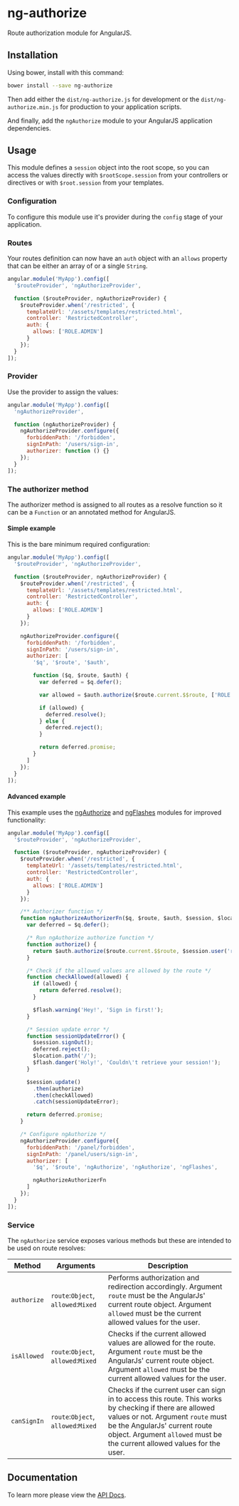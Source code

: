 # ng-authorize

Route authorization module for AngularJS.

## Installation

Using bower, install with this command:

```sh
bower install --save ng-authorize
```

Then add either the `dist/ng-authorize.js` for development or the `dist/ng-authorize.min.js` for production to your application scripts.

And finally, add the `ngAuthorize` module to your AngularJS application dependencies.

## Usage

This module defines a `session` object into the root scope, so you can access the values directly with `$rootScope.session` from your controllers or directives or with `$root.session` from your templates.

### Configuration

To configure this module use it's provider during the `config` stage of your application.

### Routes

Your routes definition can now have an `auth` object with an `allows` property that can be either an array of or a single `String`.

```js
angular.module('MyApp').config([
  '$routeProvider', 'ngAuthorizeProvider',

  function ($routeProvider, ngAuthorizeProvider) {
    $routeProvider.when('/restricted', {
      templateUrl: '/assets/templates/restricted.html',
      controller: 'RestrictedController',
      auth: {
        allows: ['ROLE.ADMIN']
      }
    });
  }
]);
```

### Provider

Use the provider to assign the values:

```javascript
angular.module('MyApp').config([
  'ngAuthorizeProvider',

  function (ngAuthorizeProvider) {
    ngAuthorizeProvider.configure({
      forbiddenPath: '/forbidden',
      signInPath: '/users/sign-in',
      authorizer: function () {}
    });
  }
]);
```

### The authorizer method

The authorizer method is assigned to all routes as a resolve function so it can be a `Function` or an annotated method for AngularJS.

#### Simple example

This is the bare minimum required configuration:

```javascript
angular.module('MyApp').config([
  '$routeProvider', 'ngAuthorizeProvider',

  function ($routeProvider, ngAuthorizeProvider) {
    $routeProvider.when('/restricted', {
      templateUrl: '/assets/templates/restricted.html',
      controller: 'RestrictedController',
      auth: {
        allows: ['ROLE.ADMIN']
      }
    });

    ngAuthorizeProvider.configure({
      forbiddenPath: '/forbidden',
      signInPath: '/users/sign-in',
      authorizer: [
        '$q', '$route', '$auth',

        function ($q, $route, $auth) {
          var deferred = $q.defer();

          var allowed = $auth.authorize($route.current.$$route, ['ROLE.USER']);

          if (allowed) {
            deferred.resolve();
          } else {
            deferred.reject();
          }

          return deferred.promise;
        }
      ]
    });
  }
]);
```

#### Advanced example

This example uses the [ngAuthorize](https://github.com/FinalDevStudio/ng-authorize) and [ngFlashes](https://github.com/FinalDevStudio/ng-flashes) modules for improved functionality:

```javascript
angular.module('MyApp').config([
  '$routeProvider', 'ngAuthorizeProvider',

  function ($routeProvider, ngAuthorizeProvider) {
    $routeProvider.when('/restricted', {
      templateUrl: '/assets/templates/restricted.html',
      controller: 'RestrictedController',
      auth: {
        allows: ['ROLE.ADMIN']
      }
    });

    /** Authorizer function */
    function ngAuthorizeAuthorizerFn($q, $route, $auth, $session, $location, $flash) {
      var deferred = $q.defer();

      /* Run ngAuthorize authorize function */
      function authorize() {
        return $auth.authorize($route.current.$$route, $session.user('roles'));
      }

      /* Check if the allowed values are allowed by the route */
      function checkAllowed(allowed) {
        if (allowed) {
          return deferred.resolve();
        }

        $flash.warning('Hey!', 'Sign in first!');
      }

      /* Session update error */
      function sessionUpdateError() {
        $session.signOut();
        deferred.reject();
        $location.path('/');
        $flash.danger('Holy!', 'Couldn\'t retrieve your session!');
      }

      $session.update()
        .then(authorize)
        .then(checkAllowed)
        .catch(sessionUpdateError);

      return deferred.promise;
    }

    /* Configure ngAuthorize */
    ngAuthorizeProvider.configure({
      forbiddenPath: '/panel/forbidden',
      signInPath: '/panel/users/sign-in',
      authorizer: [
        '$q', '$route', 'ngAuthorize', 'ngAuthorize', 'ngFlashes',

        ngAuthorizeAuthorizerFn
      ]
    });
  }
]);
```

### Service

The `ngAuthorize` service exposes various methods but these are intended to be used on route resolves:

Method      | Arguments                           | Description
----------- | ----------------------------------- | ---------------------------------------------------------------------------------------------------------------------------------------------------------------------------------------------------------------------------------------------------------
`authorize` | `route`:`Object`, `allowed`:`Mixed` | Performs authorization and redirection accordingly. Argument `route` must be the AngularJs' current route object. Argument `allowed` must be the current allowed values for the user.
`isAllowed` | `route`:`Object`, `allowed`:`Mixed` | Checks if the current allowed values are allowed for the route. Argument `route` must be the AngularJs' current route object. Argument `allowed` must be the current allowed values for the user.
`canSignIn` | `route`:`Object`, `allowed`:`Mixed` | Checks if the current user can sign in to access this route. This works by checking if there are allowed values or not. Argument `route` must be the AngularJs' current route object. Argument `allowed` must be the current allowed values for the user.

## Documentation

To learn more please view the [API Docs](docs/ng-authorize.md).
